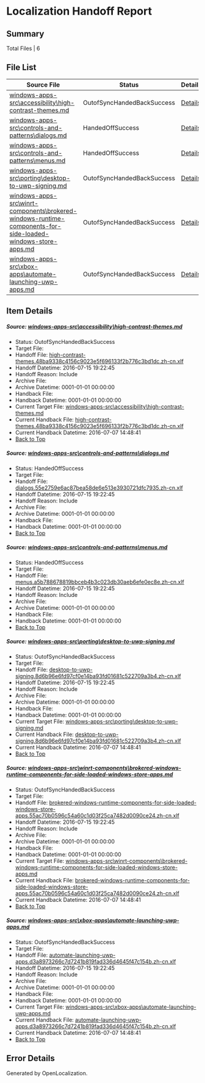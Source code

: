 # <a name='report-top'></a> Localization Handoff Report

## Summary
 Total Files | 6

## File List
 Source File | Status | Details 
 ----------- | ------ | ------- 
 [windows-apps-src\accessibility\high-contrast-themes.md](https://github.com/Microsoft/windows-apps/blob/4a16f0c325538a6a32b03a35e4ee1982b8e2aa8f/windows-apps-src/accessibility/high-contrast-themes.md) | OutofSyncHandedBackSuccess | [Details](#e9678c13093a75b971d97d33c6f41e190ce6c19717)
 [windows-apps-src\controls-and-patterns\dialogs.md](https://github.com/Microsoft/windows-apps/blob/4a16f0c325538a6a32b03a35e4ee1982b8e2aa8f/windows-apps-src/controls-and-patterns/dialogs.md) | HandedOffSuccess | [Details](#0b03eb2556ad1874dc040290d58833ccce191688531)
 [windows-apps-src\controls-and-patterns\menus.md](https://github.com/Microsoft/windows-apps/blob/4a16f0c325538a6a32b03a35e4ee1982b8e2aa8f/windows-apps-src/controls-and-patterns/menus.md) | HandedOffSuccess | [Details](#d24d80e55a66ff649687b8dd71d58a326ac5650f1934)
 [windows-apps-src\porting\desktop-to-uwp-signing.md](https://github.com/Microsoft/windows-apps/blob/4a16f0c325538a6a32b03a35e4ee1982b8e2aa8f/windows-apps-src/porting/desktop-to-uwp-signing.md) | OutofSyncHandedBackSuccess | [Details](#1b629640629d60f60e3739563a3b463ce43f9e1f3503)
 [windows-apps-src\winrt-components\brokered-windows-runtime-components-for-side-loaded-windows-store-apps.md](https://github.com/Microsoft/windows-apps/blob/4a16f0c325538a6a32b03a35e4ee1982b8e2aa8f/windows-apps-src/winrt-components/brokered-windows-runtime-components-for-side-loaded-windows-store-apps.md) | OutofSyncHandedBackSuccess | [Details](#d6401affb32a8a38df4d0619d9d2a712de4188a45311)
 [windows-apps-src\xbox-apps\automate-launching-uwp-apps.md](https://github.com/Microsoft/windows-apps/blob/4a16f0c325538a6a32b03a35e4ee1982b8e2aa8f/windows-apps-src/xbox-apps/automate-launching-uwp-apps.md) | OutofSyncHandedBackSuccess | [Details](#06d90a1b9680a2165489709ee3742daaff87642c5356)

## Item Details
##### <a name='e9678c13093a75b971d97d33c6f41e190ce6c19717'></a> Source: [windows-apps-src\accessibility\high-contrast-themes.md](https://github.com/Microsoft/windows-apps/blob/4a16f0c325538a6a32b03a35e4ee1982b8e2aa8f/windows-apps-src/accessibility/high-contrast-themes.md)
* Status: OutofSyncHandedBackSuccess
* Target File: 
* Handoff File: [high-contrast-themes.48ba9338c4156c9023e5f696133f2b776c3bd1dc.zh-cn.xlf](https://github.com/Microsoft/WDG.handoff/blob/f4ead422269a0d0b338bafac39096fb2bf16b674/ol-handoff/Microsoft/windows-apps.zh-cn/master/high-contrast-themes.48ba9338c4156c9023e5f696133f2b776c3bd1dc.zh-cn.xlf)
* Handoff Datetime: 2016-07-15 19:22:45
* Handoff Reason: Include
* Archive File: 
* Archive Datetime: 0001-01-01 00:00:00
* Handback File: 
* Handback Datetime: 0001-01-01 00:00:00
* Current Target File: [windows-apps-src\accessibility\high-contrast-themes.md](https://github.com/Microsoft/windows-apps.zh-cn/blob/bca83abcea8983793c4b2e273492df455b9ebf58/windows-apps-src/accessibility/high-contrast-themes.md)
* Current Handback File: [high-contrast-themes.48ba9338c4156c9023e5f696133f2b776c3bd1dc.zh-cn.xlf](https://github.com/Microsoft/WDG.handback/blob/54f4c20d99d5eee8b729518034746c0ee2458777/ol-handback/Microsoft/windows-apps.zh-cn/master/high-contrast-themes.48ba9338c4156c9023e5f696133f2b776c3bd1dc.zh-cn.xlf)
* Current Handback Datetime: 2016-07-07 14:48:41
* [Back to Top](#report-top)

##### <a name='0b03eb2556ad1874dc040290d58833ccce191688531'></a> Source: [windows-apps-src\controls-and-patterns\dialogs.md](https://github.com/Microsoft/windows-apps/blob/4a16f0c325538a6a32b03a35e4ee1982b8e2aa8f/windows-apps-src/controls-and-patterns/dialogs.md)
* Status: HandedOffSuccess
* Target File: 
* Handoff File: [dialogs.55e2759e6ac87bea58de6e513e3930721dfc7935.zh-cn.xlf](https://github.com/Microsoft/WDG.handoff/blob/f4ead422269a0d0b338bafac39096fb2bf16b674/ol-handoff/Microsoft/windows-apps.zh-cn/master/dialogs.55e2759e6ac87bea58de6e513e3930721dfc7935.zh-cn.xlf)
* Handoff Datetime: 2016-07-15 19:22:45
* Handoff Reason: Include
* Archive File: 
* Archive Datetime: 0001-01-01 00:00:00
* Handback File: 
* Handback Datetime: 0001-01-01 00:00:00
* [Back to Top](#report-top)

##### <a name='d24d80e55a66ff649687b8dd71d58a326ac5650f1934'></a> Source: [windows-apps-src\controls-and-patterns\menus.md](https://github.com/Microsoft/windows-apps/blob/4a16f0c325538a6a32b03a35e4ee1982b8e2aa8f/windows-apps-src/controls-and-patterns/menus.md)
* Status: HandedOffSuccess
* Target File: 
* Handoff File: [menus.a5b788678819bbceb4b3c023db30aeb6efe0ec8e.zh-cn.xlf](https://github.com/Microsoft/WDG.handoff/blob/f4ead422269a0d0b338bafac39096fb2bf16b674/ol-handoff/Microsoft/windows-apps.zh-cn/master/menus.a5b788678819bbceb4b3c023db30aeb6efe0ec8e.zh-cn.xlf)
* Handoff Datetime: 2016-07-15 19:22:45
* Handoff Reason: Include
* Archive File: 
* Archive Datetime: 0001-01-01 00:00:00
* Handback File: 
* Handback Datetime: 0001-01-01 00:00:00
* [Back to Top](#report-top)

##### <a name='1b629640629d60f60e3739563a3b463ce43f9e1f3503'></a> Source: [windows-apps-src\porting\desktop-to-uwp-signing.md](https://github.com/Microsoft/windows-apps/blob/4a16f0c325538a6a32b03a35e4ee1982b8e2aa8f/windows-apps-src/porting/desktop-to-uwp-signing.md)
* Status: OutofSyncHandedBackSuccess
* Target File: 
* Handoff File: [desktop-to-uwp-signing.8d6b96e6fd97cf0e14ba93fd01681c522709a3b4.zh-cn.xlf](https://github.com/Microsoft/WDG.handoff/blob/f4ead422269a0d0b338bafac39096fb2bf16b674/ol-handoff/Microsoft/windows-apps.zh-cn/master/desktop-to-uwp-signing.8d6b96e6fd97cf0e14ba93fd01681c522709a3b4.zh-cn.xlf)
* Handoff Datetime: 2016-07-15 19:22:45
* Handoff Reason: Include
* Archive File: 
* Archive Datetime: 0001-01-01 00:00:00
* Handback File: 
* Handback Datetime: 0001-01-01 00:00:00
* Current Target File: [windows-apps-src\porting\desktop-to-uwp-signing.md](https://github.com/Microsoft/windows-apps.zh-cn/blob/bca83abcea8983793c4b2e273492df455b9ebf58/windows-apps-src/porting/desktop-to-uwp-signing.md)
* Current Handback File: [desktop-to-uwp-signing.8d6b96e6fd97cf0e14ba93fd01681c522709a3b4.zh-cn.xlf](https://github.com/Microsoft/WDG.handback/blob/54f4c20d99d5eee8b729518034746c0ee2458777/ol-handback/Microsoft/windows-apps.zh-cn/master/desktop-to-uwp-signing.8d6b96e6fd97cf0e14ba93fd01681c522709a3b4.zh-cn.xlf)
* Current Handback Datetime: 2016-07-07 14:48:41
* [Back to Top](#report-top)

##### <a name='d6401affb32a8a38df4d0619d9d2a712de4188a45311'></a> Source: [windows-apps-src\winrt-components\brokered-windows-runtime-components-for-side-loaded-windows-store-apps.md](https://github.com/Microsoft/windows-apps/blob/4a16f0c325538a6a32b03a35e4ee1982b8e2aa8f/windows-apps-src/winrt-components/brokered-windows-runtime-components-for-side-loaded-windows-store-apps.md)
* Status: OutofSyncHandedBackSuccess
* Target File: 
* Handoff File: [brokered-windows-runtime-components-for-side-loaded-windows-store-apps.55ac70b0596c54a60c1d03f25ca7482d0090ce24.zh-cn.xlf](https://github.com/Microsoft/WDG.handoff/blob/f4ead422269a0d0b338bafac39096fb2bf16b674/ol-handoff/Microsoft/windows-apps.zh-cn/master/brokered-windows-runtime-components-for-side-loaded-windows-store-apps.55ac70b0596c54a60c1d03f25ca7482d0090ce24.zh-cn.xlf)
* Handoff Datetime: 2016-07-15 19:22:45
* Handoff Reason: Include
* Archive File: 
* Archive Datetime: 0001-01-01 00:00:00
* Handback File: 
* Handback Datetime: 0001-01-01 00:00:00
* Current Target File: [windows-apps-src\winrt-components\brokered-windows-runtime-components-for-side-loaded-windows-store-apps.md](https://github.com/Microsoft/windows-apps.zh-cn/blob/bca83abcea8983793c4b2e273492df455b9ebf58/windows-apps-src/winrt-components/brokered-windows-runtime-components-for-side-loaded-windows-store-apps.md)
* Current Handback File: [brokered-windows-runtime-components-for-side-loaded-windows-store-apps.55ac70b0596c54a60c1d03f25ca7482d0090ce24.zh-cn.xlf](https://github.com/Microsoft/WDG.handback/blob/54f4c20d99d5eee8b729518034746c0ee2458777/ol-handback/Microsoft/windows-apps.zh-cn/master/brokered-windows-runtime-components-for-side-loaded-windows-store-apps.55ac70b0596c54a60c1d03f25ca7482d0090ce24.zh-cn.xlf)
* Current Handback Datetime: 2016-07-07 14:48:41
* [Back to Top](#report-top)

##### <a name='06d90a1b9680a2165489709ee3742daaff87642c5356'></a> Source: [windows-apps-src\xbox-apps\automate-launching-uwp-apps.md](https://github.com/Microsoft/windows-apps/blob/4a16f0c325538a6a32b03a35e4ee1982b8e2aa8f/windows-apps-src/xbox-apps/automate-launching-uwp-apps.md)
* Status: OutofSyncHandedBackSuccess
* Target File: 
* Handoff File: [automate-launching-uwp-apps.d3a8973266c7d7241b819fad336d4645f47c154b.zh-cn.xlf](https://github.com/Microsoft/WDG.handoff/blob/f4ead422269a0d0b338bafac39096fb2bf16b674/ol-handoff/Microsoft/windows-apps.zh-cn/master/automate-launching-uwp-apps.d3a8973266c7d7241b819fad336d4645f47c154b.zh-cn.xlf)
* Handoff Datetime: 2016-07-15 19:22:45
* Handoff Reason: Include
* Archive File: 
* Archive Datetime: 0001-01-01 00:00:00
* Handback File: 
* Handback Datetime: 0001-01-01 00:00:00
* Current Target File: [windows-apps-src\xbox-apps\automate-launching-uwp-apps.md](https://github.com/Microsoft/windows-apps.zh-cn/blob/bca83abcea8983793c4b2e273492df455b9ebf58/windows-apps-src/xbox-apps/automate-launching-uwp-apps.md)
* Current Handback File: [automate-launching-uwp-apps.d3a8973266c7d7241b819fad336d4645f47c154b.zh-cn.xlf](https://github.com/Microsoft/WDG.handback/blob/54f4c20d99d5eee8b729518034746c0ee2458777/ol-handback/Microsoft/windows-apps.zh-cn/master/automate-launching-uwp-apps.d3a8973266c7d7241b819fad336d4645f47c154b.zh-cn.xlf)
* Current Handback Datetime: 2016-07-07 14:48:41
* [Back to Top](#report-top)


## Error Details

Generated by OpenLocalization.
